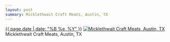 ```yaml
---
layout: post
summary: Micklethwait Craft Meats, Austin, TX
---
```


<p>
  <time><a href="/588">{{ page.date | date: "%B %e, %Y" }}</a></time>
  <a href="/588"><img src="{{ site.assets_url }}/588-480.jpg" srcset="{{ site.assets_url }}/588-240.jpg 240w, {{ site.assets_url }}/588-480.jpg 480w, {{ site.assets_url }}/588-720.jpg 720w, {{ site.assets_url }}/588-960.jpg 960w" sizes="(min-width: 700px) 50vw, calc(100vw - 2rem)" alt="Micklethwait Craft Meats, Austin, TX" /></a>
  <span>Micklethwait Craft Meats, Austin, TX</span>
</p>
